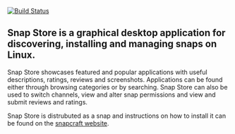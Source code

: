 [![Build Status](https://travis-ci.org/ubuntu/snap-store.svg?branch=master)](https://travis-ci.org/ubuntu/snap-store)

## Snap Store is a graphical desktop application for discovering, installing and managing snaps on Linux.

Snap Store showcases featured and popular applications with useful descriptions, ratings, reviews and screenshots.
Applications can be found either through browsing categories or by searching.
Snap Store can also be used to switch channels, view and alter snap permissions and view and submit reviews and ratings.

Snap Store is distrubuted as a snap and instructions on how to install it can be found on the [snapcraft website](https://snapcraft.io/snap-store).
